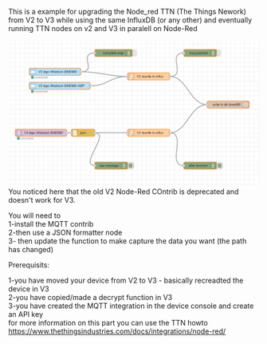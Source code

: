 This is a example for upgrading the Node_red TTN (The Things Nework) from V2 to V3 while using the same InfluxDB (or any other) and eventually running TTN nodes on v2 and V3 in paralell on Node-Red
<br><br>
 <img src="images/Node-Red_v2_v3_ttn.png" alt="Upgrade TTN nodes from V2 to V3 on Node-Red"> 
 <br>
 You noticed here that the old V2 Node-Red COntrib is deprecated and doesn't work for V3.<p>
 You will need to<br>1-install the MQTT contrib<br>2-then use a JSON formatter node<br>3- then update the function to make capture the data you want (the path has changed)</p>
Prerequisits:<p>
1-you have moved your device from V2 to V3 - basically recreadted the device in V3<br>
2-you have copied/made a decrypt function in V3<br>
3-you have created the MQTT integration in the device console and create an API key <br>
 for more information on this part you can use the TTN howto https://www.thethingsindustries.com/docs/integrations/node-red/
 </p>
 
